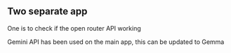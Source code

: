 ## Two separate app

 One is to check if the open router API working 

 Gemini API has been used on the main app, this can be updated to Gemma
